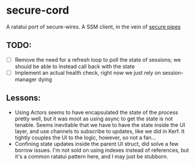 # secure-cord

A ratatui port of secure-wires. A SSM client, in the vein of [secure pipes](https://www.opoet.com/pyro/index.php)

## TODO:

 - [ ] Remove the need for a refresh loop to poll the state of sessions; we should be able to instead call back with the state
 - [ ] Implement an actual health check, right now we just rely on session-manager dying

## Lessons:

 - Using Actors seems to have encapsulated the state of the process pretty well, but it was moot as using async to get the state is not tenable. Seems inevitable that we have to have the state inside the UI layer, and use channels to subscribe to updates, like we did in Kerf. It tightly couples the UI to the logic, however, so not a fan...
 - Confining state updates inside the parent UI struct, did solve a few borrow issues. I'm not sold on using indexes instead of references, but it's a common ratatui pattern here, and I may just be stubborn.
